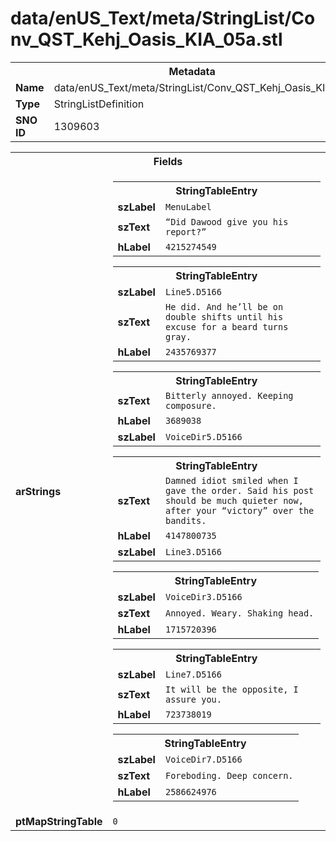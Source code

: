 <h1>data/enUS_Text/meta/StringList/Conv_QST_Kehj_Oasis_KIA_05a.stl</h1><table><tr><th colspan="100%">Metadata</th></tr><tr><td><b>Name</b></td><td>data/enUS_Text/meta/StringList/Conv_QST_Kehj_Oasis_KIA_05a.stl</td></tr><tr><td><b>Type</b></td><td>StringListDefinition</td></tr><tr><td><b>SNO ID</b></td><td>1309603</td></tr></table>

<table><tr><th colspan="100%">Fields</th></tr><tr><td><b>arStrings</b></td><td><table><tr><th colspan="100%">StringTableEntry</th></tr><tr><td><b>szLabel</b></td><td><code>MenuLabel</code></td></tr><tr><td><b>szText</b></td><td><code>“Did Dawood give you his report?”</code></td></tr><tr><td><b>hLabel</b></td><td><code>4215274549</code></td></tr></table>


<table><tr><th colspan="100%">StringTableEntry</th></tr><tr><td><b>szLabel</b></td><td><code>Line5.D5166</code></td></tr><tr><td><b>szText</b></td><td><code>He did. And he’ll be on double shifts until his excuse for a beard turns gray.</code></td></tr><tr><td><b>hLabel</b></td><td><code>2435769377</code></td></tr></table>


<table><tr><th colspan="100%">StringTableEntry</th></tr><tr><td><b>szText</b></td><td><code>Bitterly annoyed. Keeping composure.</code></td></tr><tr><td><b>hLabel</b></td><td><code>3689038</code></td></tr><tr><td><b>szLabel</b></td><td><code>VoiceDir5.D5166</code></td></tr></table>


<table><tr><th colspan="100%">StringTableEntry</th></tr><tr><td><b>szText</b></td><td><code>Damned idiot smiled when I gave the order. Said his post should be much quieter now, after your “victory” over the bandits.</code></td></tr><tr><td><b>hLabel</b></td><td><code>4147800735</code></td></tr><tr><td><b>szLabel</b></td><td><code>Line3.D5166</code></td></tr></table>


<table><tr><th colspan="100%">StringTableEntry</th></tr><tr><td><b>szLabel</b></td><td><code>VoiceDir3.D5166</code></td></tr><tr><td><b>szText</b></td><td><code>Annoyed. Weary. Shaking head.</code></td></tr><tr><td><b>hLabel</b></td><td><code>1715720396</code></td></tr></table>


<table><tr><th colspan="100%">StringTableEntry</th></tr><tr><td><b>szLabel</b></td><td><code>Line7.D5166</code></td></tr><tr><td><b>szText</b></td><td><code>It will be the opposite, I assure you.</code></td></tr><tr><td><b>hLabel</b></td><td><code>723738019</code></td></tr></table>


<table><tr><th colspan="100%">StringTableEntry</th></tr><tr><td><b>szLabel</b></td><td><code>VoiceDir7.D5166</code></td></tr><tr><td><b>szText</b></td><td><code>Foreboding. Deep concern.</code></td></tr><tr><td><b>hLabel</b></td><td><code>2586624976</code></td></tr></table>


</td></tr><tr><td><b>ptMapStringTable</b></td><td><code>0</code></td></tr></table>

